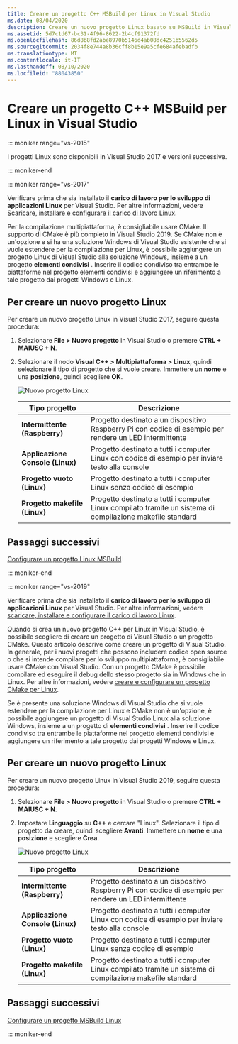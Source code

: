 ```yaml
---
title: Creare un progetto C++ MSBuild per Linux in Visual Studio
ms.date: 08/04/2020
description: Creare un nuovo progetto Linux basato su MSBuild in Visual Studio.
ms.assetid: 5d7c1d67-bc31-4f96-8622-2b4cf91372fd
ms.openlocfilehash: 86d8b8fd2abe8970b5146d4ab08dc4251b5562d5
ms.sourcegitcommit: 2034f8e744a8b36cff8b15e9a5cfe684afebadfb
ms.translationtype: MT
ms.contentlocale: it-IT
ms.lasthandoff: 08/10/2020
ms.locfileid: "88043850"
---
```

# <a name="create-a-linux-msbuild-c-project-in-visual-studio"></a>Creare un progetto C++ MSBuild per Linux in Visual Studio

::: moniker range="vs-2015"

I progetti Linux sono disponibili in Visual Studio 2017 e versioni successive.

::: moniker-end

::: moniker range="vs-2017"

Verificare prima che sia installato il **carico di lavoro per lo sviluppo di applicazioni Linux** per Visual Studio. Per altre informazioni, vedere [Scaricare, installare e configurare il carico di lavoro Linux](download-install-and-setup-the-linux-development-workload.md).

Per la compilazione multipiattaforma, è consigliabile usare CMake. Il supporto di CMake è più completo in Visual Studio 2019. Se CMake non è un'opzione e si ha una soluzione Windows di Visual Studio esistente che si vuole estendere per la compilazione per Linux, è possibile aggiungere un progetto Linux di Visual Studio alla soluzione Windows, insieme a un progetto **elementi condivisi** . Inserire il codice condiviso tra entrambe le piattaforme nel progetto elementi condivisi e aggiungere un riferimento a tale progetto dai progetti Windows e Linux.

## <a name="to-create-a-new-linux-project"></a>Per creare un nuovo progetto Linux

Per creare un nuovo progetto Linux in Visual Studio 2017, seguire questa procedura:

1. Selezionare **File > Nuovo progetto** in Visual Studio o premere **CTRL + MAIUSC + N**.
1. Selezionare il nodo **Visual C++ > Multipiattaforma > Linux**, quindi selezionare il tipo di progetto che si vuole creare. Immettere un **nome** e una **posizione**, quindi scegliere **OK**.

   ![Nuovo progetto Linux](media/newproject.png)

   | Tipo progetto | Descrizione |
   | ------------ | --- |
   | **Intermittente (Raspberry)**           | Progetto destinato a un dispositivo Raspberry Pi con codice di esempio per rendere un LED intermittente |
   | **Applicazione Console (Linux)** | Progetto destinato a tutti i computer Linux con codice di esempio per inviare testo alla console |
   | **Progetto vuoto (Linux)**       | Progetto destinato a tutti i computer Linux senza codice di esempio |
   | **Progetto makefile (Linux)**    | Progetto destinato a tutti i computer Linux compilato tramite un sistema di compilazione makefile standard |

## <a name="next-steps"></a>Passaggi successivi

[Configurare un progetto Linux MSBuild](configure-a-linux-project.md)

::: moniker-end

::: moniker range="vs-2019"

Verificare prima che sia installato il **carico di lavoro per lo sviluppo di applicazioni Linux** per Visual Studio. Per altre informazioni, vedere [scaricare, installare e configurare il carico di lavoro Linux](download-install-and-setup-the-linux-development-workload.md).

Quando si crea un nuovo progetto C++ per Linux in Visual Studio, è possibile scegliere di creare un progetto di Visual Studio o un progetto CMake. Questo articolo descrive come creare un progetto di Visual Studio. In generale, per i nuovi progetti che possono includere codice open source o che si intende compilare per lo sviluppo multipiattaforma, è consigliabile usare CMake con Visual Studio. Con un progetto CMake è possibile compilare ed eseguire il debug dello stesso progetto sia in Windows che in Linux. Per altre informazioni, vedere [creare e configurare un progetto CMake per Linux](cmake-linux-project.md).

Se è presente una soluzione Windows di Visual Studio che si vuole estendere per la compilazione per Linux e CMake non è un'opzione, è possibile aggiungere un progetto di Visual Studio Linux alla soluzione Windows, insieme a un progetto di **elementi condivisi** . Inserire il codice condiviso tra entrambe le piattaforme nel progetto elementi condivisi e aggiungere un riferimento a tale progetto dai progetti Windows e Linux.

## <a name="to-create-a-new-linux-project"></a>Per creare un nuovo progetto Linux

Per creare un nuovo progetto Linux in Visual Studio 2019, seguire questa procedura:

1. Selezionare **File > Nuovo progetto** in Visual Studio o premere **CTRL + MAIUSC + N**.
1. Impostare **Linguaggio** su **C++** e cercare "Linux". Selezionare il tipo di progetto da creare, quindi scegliere **Avanti**. Immettere un **nome** e una **posizione** e scegliere **Crea**.

   ![Nuovo progetto Linux](media/newproject-vs2019.png)

   | Tipo progetto | Descrizione |
   | ------------ | --- |
   | **Intermittente (Raspberry)**           | Progetto destinato a un dispositivo Raspberry Pi con codice di esempio per rendere un LED intermittente |
   | **Applicazione Console (Linux)** | Progetto destinato a tutti i computer Linux con codice di esempio per inviare testo alla console |
   | **Progetto vuoto (Linux)**       | Progetto destinato a tutti i computer Linux senza codice di esempio |
   | **Progetto makefile (Linux)**    | Progetto destinato a tutti i computer Linux compilato tramite un sistema di compilazione makefile standard |

## <a name="next-steps"></a>Passaggi successivi

[Configurare un progetto MSBuild Linux](configure-a-linux-project.md)

::: moniker-end

